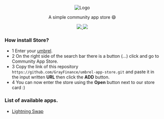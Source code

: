 <p height="auto" width="200" align="center">
  <img src="https://i.imgur.com/QCg2rk5.png" alt="Logo">
  <p align="center"> A simple community app store 😄 </p>
  <p align="center">
    <a href="https://legend.lnbits.com/tipjar/582">
      <img src="https://img.shields.io/badge/Donate-Bitcoin-green.svg" />
    </a>
    <a href="https://twitter.com/Gray_Finance">
      <img src="https://img.shields.io/twitter/follow/Gray_Finance?style=social" />
    </a>  
  </p>
</p>

### How install Store?
- 1 Enter your [umbrel](http://umbrel.local/app-store/).
- 2 On the right side of the search bar there is a button (...) click and go to Community App Store.
- 3 Copy the link of this repository ```https://github.com/GrayFinance/umbrel-app-store.git``` and paste it in the input written <b>URL</b> then click the <b>ADD</b> button.
- 4 You can now enter the store using the <b>Open</b> button next to our store card :)

### List of available apps.

- [Lightning Swap](https://github.com/GrayFinance/umbrel-app-store/tree/main/gray-finance-lightning-swap)
